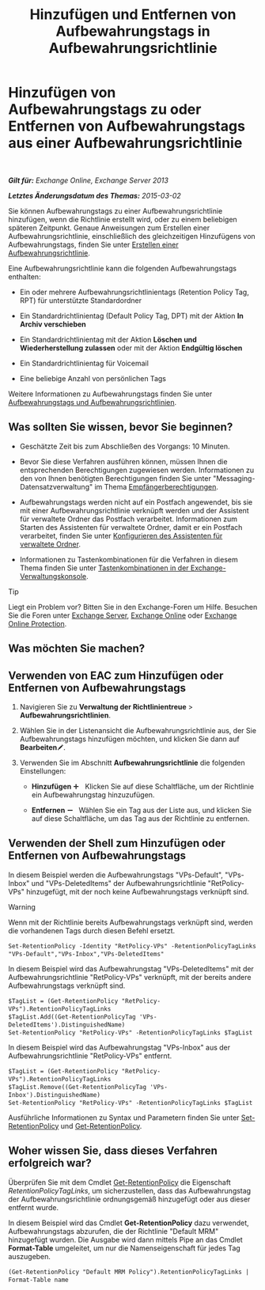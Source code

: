 ﻿---
title: 'Hinzufügen und Entfernen von Aufbewahrungstags in Aufbewahrungsrichtlinie'
TOCTitle: Hinzufügen von Aufbewahrungstags zu oder Entfernen von Aufbewahrungstags aus einer Aufbewahrungsrichtlinie
ms:assetid: 3a5196ce-2764-453d-9bc1-5ec22d06b40d
ms:mtpsurl: https://technet.microsoft.com/de-de/library/Dd362328(v=EXCHG.150)
ms:contentKeyID: 50475499
ms.date: 04/24/2018
mtps_version: v=EXCHG.150
ms.translationtype: HT
---

# Hinzufügen von Aufbewahrungstags zu oder Entfernen von Aufbewahrungstags aus einer Aufbewahrungsrichtlinie

 

_**Gilt für:** Exchange Online, Exchange Server 2013_

_**Letztes Änderungsdatum des Themas:** 2015-03-02_

Sie können Aufbewahrungstags zu einer Aufbewahrungsrichtlinie hinzufügen, wenn die Richtlinie erstellt wird, oder zu einem beliebigen späteren Zeitpunkt. Genaue Anweisungen zum Erstellen einer Aufbewahrungsrichtlinie, einschließlich des gleichzeitigen Hinzufügens von Aufbewahrungstags, finden Sie unter [Erstellen einer Aufbewahrungsrichtlinie](https://review.docs.microsoft.com/de-de/exchange/security-and-compliance/messaging-records-management/create-a-retention-policy).

Eine Aufbewahrungsrichtlinie kann die folgenden Aufbewahrungstags enthalten:

  - Ein oder mehrere Aufbewahrungsrichtlinientags (Retention Policy Tag, RPT) für unterstützte Standardordner

  - Ein Standardrichtlinientag (Default Policy Tag, DPT) mit der Aktion **In Archiv verschieben**

  - Ein Standardrichtlinientag mit der Aktion **Löschen und Wiederherstellung zulassen** oder mit der Aktion **Endgültig löschen**

  - Ein Standardrichtlinientag für Voicemail

  - Eine beliebige Anzahl von persönlichen Tags

Weitere Informationen zu Aufbewahrungstags finden Sie unter [Aufbewahrungstags und Aufbewahrungsrichtlinien](https://review.docs.microsoft.com/de-de/exchange/security-and-compliance/messaging-records-management/retention-tags-and-policies).

## Was sollten Sie wissen, bevor Sie beginnen?

  - Geschätzte Zeit bis zum Abschließen des Vorgangs: 10 Minuten.

  - Bevor Sie diese Verfahren ausführen können, müssen Ihnen die entsprechenden Berechtigungen zugewiesen werden. Informationen zu den von Ihnen benötigten Berechtigungen finden Sie unter "Messaging-Datensatzverwaltung" im Thema [Empfängerberechtigungen](recipients-permissions-exchange-2013-help.md).

  - Aufbewahrungstags werden nicht auf ein Postfach angewendet, bis sie mit einer Aufbewahrungsrichtlinie verknüpft werden und der Assistent für verwaltete Ordner das Postfach verarbeitet. Informationen zum Starten des Assistenten für verwaltete Ordner, damit er ein Postfach verarbeitet, finden Sie unter [Konfigurieren des Assistenten für verwaltete Ordner](configure-the-managed-folder-assistant-exchange-2013-help.md).

  - Informationen zu Tastenkombinationen für die Verfahren in diesem Thema finden Sie unter [Tastenkombinationen in der Exchange-Verwaltungskonsole](keyboard-shortcuts-in-the-exchange-admin-center-exchange-online-protection-help.md).


> [!TIP]
> Liegt ein Problem vor? Bitten Sie in den Exchange-Foren um Hilfe. Besuchen Sie die Foren unter <A href="https://go.microsoft.com/fwlink/p/?linkid=60612">Exchange Server</A>, <A href="https://go.microsoft.com/fwlink/p/?linkid=267542">Exchange Online</A> oder <A href="https://go.microsoft.com/fwlink/p/?linkid=285351">Exchange Online Protection</A>.



## Was möchten Sie machen?

## Verwenden von EAC zum Hinzufügen oder Entfernen von Aufbewahrungstags

1.  Navigieren Sie zu **Verwaltung der Richtlinientreue** \> **Aufbewahrungsrichtlinien**.

2.  Wählen Sie in der Listenansicht die Aufbewahrungsrichtlinie aus, der Sie Aufbewahrungstags hinzufügen möchten, und klicken Sie dann auf **Bearbeiten**![Bearbeitungssymbol](images/Bb124582.6f53ccb2-1f13-4c02-bea0-30690e6ea71d(EXCHG.150).gif "Bearbeitungssymbol").

3.  Verwenden Sie im Abschnitt **Aufbewahrungsrichtlinie** die folgenden Einstellungen:
    
      - **Hinzufügen** ![Hinzufügen (Symbol)](images/JJ218640.c1e75329-d6d7-4073-a27d-498590bbb558(EXCHG.150).gif "Hinzufügen (Symbol)")   Klicken Sie auf diese Schaltfläche, um der Richtlinie ein Aufbewahrungstag hinzuzufügen.
    
      - **Entfernen** ![Entfernen (Symbol)](images/JJ657492.479b6ced-8d64-4277-a725-f17fea202b28(EXCHG.150).gif "Entfernen (Symbol)")   Wählen Sie ein Tag aus der Liste aus, und klicken Sie auf diese Schaltfläche, um das Tag aus der Richtlinie zu entfernen.

## Verwenden der Shell zum Hinzufügen oder Entfernen von Aufbewahrungstags

In diesem Beispiel werden die Aufbewahrungstags "VPs-Default", "VPs-Inbox" und "VPs-DeletedItems" der Aufbewahrungsrichtlinie "RetPolicy-VPs" hinzugefügt, mit der noch keine Aufbewahrungstags verknüpft sind.


> [!WARNING]
> Wenn mit der Richtlinie bereits Aufbewahrungstags verknüpft sind, werden die vorhandenen Tags durch diesen Befehl ersetzt.



    Set-RetentionPolicy -Identity "RetPolicy-VPs" -RetentionPolicyTagLinks "VPs-Default","VPs-Inbox","VPs-DeletedItems"

In diesem Beispiel wird das Aufbewahrungstag "VPs-DeletedItems" mit der Aufbewahrungsrichtlinie "RetPolicy-VPs" verknüpft, mit der bereits andere Aufbewahrungstags verknüpft sind.

    $TagList = (Get-RetentionPolicy "RetPolicy-VPs").RetentionPolicyTagLinks
    $TagList.Add((Get-RetentionPolicyTag 'VPs-DeletedItems').DistinguishedName)
    Set-RetentionPolicy "RetPolicy-VPs" -RetentionPolicyTagLinks $TagList

In diesem Beispiel wird das Aufbewahrungstag "VPs-Inbox" aus der Aufbewahrungsrichtlinie "RetPolicy-VPs" entfernt.

    $TagList = (Get-RetentionPolicy "RetPolicy-VPs").RetentionPolicyTagLinks
    $TagList.Remove((Get-RetentionPolicyTag 'VPs-Inbox').DistinguishedName)
    Set-RetentionPolicy "RetPolicy-VPs" -RetentionPolicyTagLinks $TagList

Ausführliche Informationen zu Syntax und Parametern finden Sie unter [Set-RetentionPolicy](https://technet.microsoft.com/de-de/library/dd335196\(v=exchg.150\)) und [Get-RetentionPolicy](https://technet.microsoft.com/de-de/library/dd298086\(v=exchg.150\)).

## Woher wissen Sie, dass dieses Verfahren erfolgreich war?

Überprüfen Sie mit dem Cmdlet [Get-RetentionPolicy](https://technet.microsoft.com/de-de/library/dd298086\(v=exchg.150\)) die Eigenschaft *RetentionPolicyTagLinks*, um sicherzustellen, dass das Aufbewahrungstag der Aufbewahrungsrichtlinie ordnungsgemäß hinzugefügt oder aus dieser entfernt wurde.

In diesem Beispiel wird das Cmdlet **Get-RetentionPolicy** dazu verwendet, Aufbewahrungstags abzurufen, die der Richtlinie "Default MRM" hinzugefügt wurden. Die Ausgabe wird dann mittels Pipe an das Cmdlet **Format-Table** umgeleitet, um nur die Namenseigenschaft für jedes Tag auszugeben.

    (Get-RetentionPolicy "Default MRM Policy").RetentionPolicyTagLinks | Format-Table name

